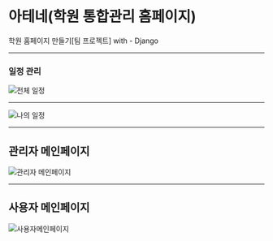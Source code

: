 # 아테네(학원 통합관리 홈페이지)
학원 홈페이지 만들기[팀 프로젝트] with - Django
***
### 일정 관리
![전체 일정](https://user-images.githubusercontent.com/69666784/101704719-ad485100-3ac8-11eb-8aa9-df94388abdef.PNG)
***
![나의 일정](https://user-images.githubusercontent.com/69666784/101704722-af121480-3ac8-11eb-876f-2d090d471aff.PNG)


***
## 관리자 메인페이지
![관리자 메인페이지](https://user-images.githubusercontent.com/69666784/101704420-0f548680-3ac8-11eb-8376-6873511ee910.PNG)
***
## 사용자 메인페이지
![사용자메인페이지](https://user-images.githubusercontent.com/69666784/101704494-38751700-3ac8-11eb-8583-eab1123e3db2.PNG)
